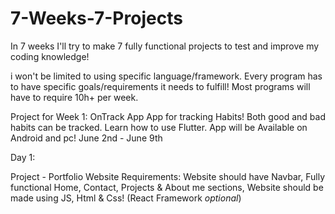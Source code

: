 # 7-Weeks-7-Projects
In 7 weeks I'll try to make 7 fully functional projects to test and improve my coding knowledge!

i won't be limited to using specific language/framework.
Every program has to have specific goals/requirements it needs to fulfill!
Most programs will have to require 10h+ per week.

Project for Week 1: OnTrack App 
App for tracking Habits!
Both good and bad habits can be tracked.
Learn how to use Flutter.
App will be Available on Android and pc!
June 2nd - June 9th

Day 1:

Project - Portfolio Website
Requirements: Website should have Navbar,
Fully functional Home, Contact, Projects & About me sections,
Website should be made using JS, Html & Css! (React Framework *optional*)

